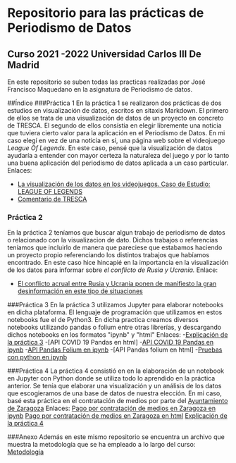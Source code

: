 # Repositorio para las prácticas de Periodismo de Datos
## Curso 2021 -2022 Universidad Carlos III De Madrid
En este repositorio se suben todas las practicas realizadas por José Francisco Maquedano en la asignatura de Periodismo de datos. 

##Índice
###Práctica 1 
En la práctica 1 se realizaron dos prácticas de dos estudios en visualización de datos, escritos en sitaxis Markdown. El primero de ellos se trata de una visualización de datos de un proyecto en concreto de TRESCA. El segundo de ellos consístia en elegir libremente una noticia que tuviera cierto valor para la aplicación en el Periodismo de Datos. En mi caso elegí en vez de una noticia en sí, una página web sobre el videojuego *League Of Legends*. En este caso, pensé que la visualización de datos ayudaría a entender con mayor certeza la naturaleza del juego y por lo tanto una buena aplicación del periodismo de datos aplicada a un caso particular. 
Enlaces: 
- [La visualización de los datos en los videojuegos. Caso de Estudio: LEAGUE OF LEGENDS](practica-1-libre.md)
- [Comentario de TRESCA](practica-1-tresca.md)

### Práctica 2
En la práctica 2 teníamos que buscar algun trabajo de periodismo de datos o relacionado con la visualizacion de dato. Dichos trabajos o referencias teníamos que incluirlo de manera que pareciese que estabamos haciendo un proyecto propio referenciando los distintos trabajos que habíamos encontrado. En este caso hice hincapié en la importancia en la visualización de los datos para informar sobre *el conflicto de Rusia y Ucrania.* 
Enlace: 
- [El conflicto acrual entre Rusia y Ucrania ponen de manifiesto la gran desinformación en este tipo de situaciones](practica-2.md)

###Práctica 3
En la práctica 3 utilizamos Jupyter para elaborar notebooks en dicha plataforma. El lenguaje de programación que utilizamos en estos notebooks fue el de Python3. En dicha practica creamos diversos notebooks utilizando pandas o folium entre otras librerías, y descargando dichos notebooks en los formatos "ipynb" y "html"
Enlaces:
-[Explicación de la práctica 3](practica-3.md)
-[API COVID 19 Pandas en html]
-[API COVID 19 Pandas en ipynb](python-api-covid19-pandas.ipynb)
-[API Pandas Folium en ipynb](api-pandas-folium.ipynb)
-[API Pandas folium en html]
-[Pruebas con python en ipynb](python-prueba.ipynb)

###Práctica 4
La práctica 4 consistió en en la elaboración de un notebook en Jupyter con Python donde se utiliza todo lo aprendido en la práctica anterior. Se tenía que elaborar una visualización y un análisis de los datos que escogieramos de una base de datos de nuestra elección. En mi caso, basé esta práctica en el contratación de medios por parte del [Ayuntamiento de Zaragoza](https://www.zaragoza.es/sede/)
Enlaces: 
[Pago por contratación de medios en Zaragoza en ipynb](practica-4.ipynb)
[Pago por contratación de medios en Zaragoza en html](practica-4.html) 
[Explicación de la práctica 4](practica-4.md)

###Anexo
Además en este mismo repositorio se encuentra un archivo que muestra la metodología que se ha empleado a lo largo del curso: [Metodología](metodologia.md)

